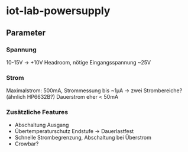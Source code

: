 # iot-lab-powersupply

## Parameter
### Spannung
10-15V
-> +10V Headroom, nötige Eingangsspannung ~25V

### Strom
Maximalstrom: 500mA, Strommessung bis ~1µA -> zwei Strombereiche? (ähnlich HP6632B?)
Dauerstrom eher < 50mA

### Zusätzliche Features
 - Abschaltung Ausgang
 - Übertemperaturschutz Endstufe -> Dauerlastfest
 - Schnelle Strombegrenzung, Abschaltung bei Überstrom
 - Crowbar?

